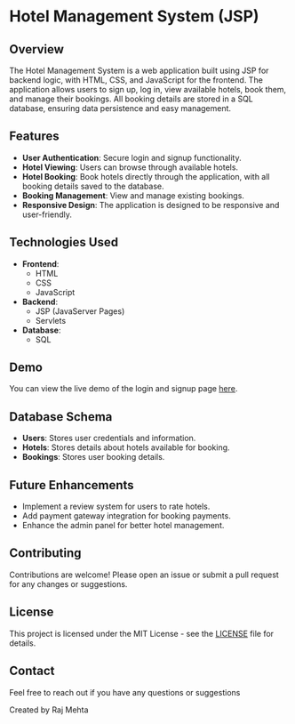 
# Hotel Management System (JSP)

## Overview
The Hotel Management System is a web application built using JSP for backend logic, with HTML, CSS, and JavaScript for the frontend. The application allows users to sign up, log in, view available hotels, book them, and manage their bookings. All booking details are stored in a SQL database, ensuring data persistence and easy management.

## Features
- **User Authentication**: Secure login and signup functionality.
- **Hotel Viewing**: Users can browse through available hotels.
- **Hotel Booking**: Book hotels directly through the application, with all booking details saved to the database.
- **Booking Management**: View and manage existing bookings.
- **Responsive Design**: The application is designed to be responsive and user-friendly.

## Technologies Used
- **Frontend**:
  - HTML
  - CSS
  - JavaScript
- **Backend**:
  - JSP (JavaServer Pages)
  - Servlets
- **Database**:
  - SQL
## Demo

You can view the live demo of the login and signup page [here](https://m-raj-22.github.io/Hotel_Mangement_System_JSP/).

## Database Schema
- **Users**: Stores user credentials and information.
- **Hotels**: Stores details about hotels available for booking.
- **Bookings**: Stores user booking details.

## Future Enhancements
- Implement a review system for users to rate hotels.
- Add payment gateway integration for booking payments.
- Enhance the admin panel for better hotel management.

## Contributing
Contributions are welcome! Please open an issue or submit a pull request for any changes or suggestions.

## License
This project is licensed under the MIT License - see the [LICENSE](LICENSE) file for details.

## Contact
Feel free to reach out if you have any questions or suggestions

Created by Raj Mehta
